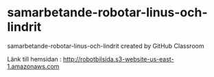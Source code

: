 # samarbetande-robotar-linus-och-lindrit
samarbetande-robotar-linus-och-lindrit created by GitHub Classroom


Länk till hemsidan : http://robotbilsida.s3-website-us-east-1.amazonaws.com

